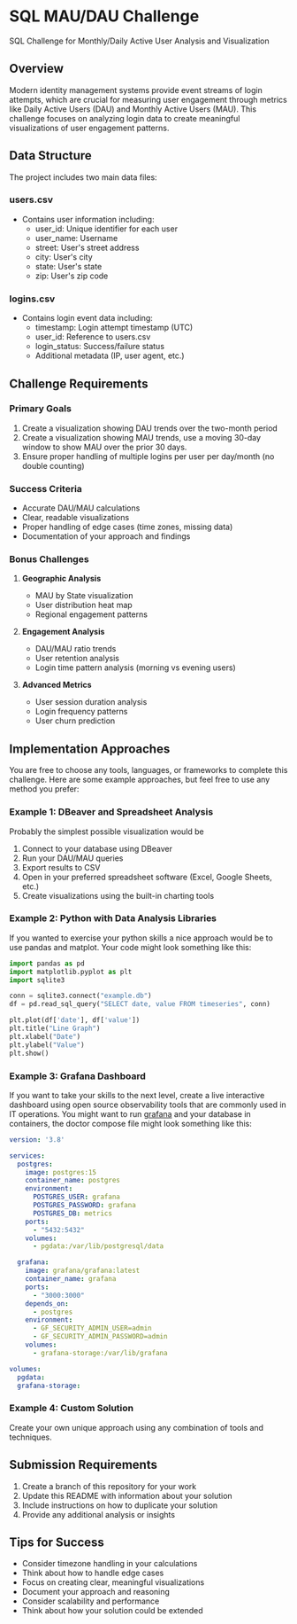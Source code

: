 # SQL MAU/DAU Challenge

SQL Challenge for Monthly/Daily Active User Analysis and Visualization

## Overview
Modern identity management systems provide event streams of login attempts, which are crucial for measuring user engagement through metrics like Daily Active Users (DAU) and Monthly Active Users (MAU). This challenge focuses on analyzing login data to create meaningful visualizations of user engagement patterns.

## Data Structure
The project includes two main data files:

### users.csv
- Contains user information including:
  - user_id: Unique identifier for each user
  - user_name: Username
  - street: User's street address
  - city: User's city
  - state: User's state
  - zip: User's zip code

### logins.csv
- Contains login event data including:
  - timestamp: Login attempt timestamp (UTC)
  - user_id: Reference to users.csv
  - login_status: Success/failure status
  - Additional metadata (IP, user agent, etc.)

## Challenge Requirements

### Primary Goals
1. Create a visualization showing DAU trends over the two-month period
2. Create a visualization showing MAU trends, use a moving 30-day window to show MAU over the prior 30 days.
3. Ensure proper handling of multiple logins per user per day/month (no double counting)

### Success Criteria
- Accurate DAU/MAU calculations
- Clear, readable visualizations
- Proper handling of edge cases (time zones, missing data)
- Documentation of your approach and findings

### Bonus Challenges
1. **Geographic Analysis**
   - MAU by State visualization
   - User distribution heat map
   - Regional engagement patterns

2. **Engagement Analysis**
   - DAU/MAU ratio trends
   - User retention analysis
   - Login time pattern analysis (morning vs evening users)

3. **Advanced Metrics**
   - User session duration analysis
   - Login frequency patterns
   - User churn prediction

## Implementation Approaches
You are free to choose any tools, languages, or frameworks to complete this challenge. Here are some example approaches, but feel free to use any method you prefer:

### Example 1: DBeaver and Spreadsheet Analysis
Probably the simplest possible visualization would be
1. Connect to your database using DBeaver
2. Run your DAU/MAU queries
3. Export results to CSV
4. Open in your preferred spreadsheet software (Excel, Google Sheets, etc.)
5. Create visualizations using the built-in charting tools

### Example 2: Python with Data Analysis Libraries
If you wanted to exercise your python skills a nice approach would be to use pandas and matplot. Your code might look something like this:
```python
import pandas as pd
import matplotlib.pyplot as plt
import sqlite3

conn = sqlite3.connect("example.db")
df = pd.read_sql_query("SELECT date, value FROM timeseries", conn)

plt.plot(df['date'], df['value'])
plt.title("Line Graph")
plt.xlabel("Date")
plt.ylabel("Value")
plt.show()
```

### Example 3: Grafana Dashboard
If you want to take your skills to the next level, create a live interactive dashboard using open source observability tools that are commonly used in IT operations. You might want to run [grafana](https://grafana.com) and your database in containers, the doctor compose file might look something like this:
```yaml
version: '3.8'

services:
  postgres:
    image: postgres:15
    container_name: postgres
    environment:
      POSTGRES_USER: grafana
      POSTGRES_PASSWORD: grafana
      POSTGRES_DB: metrics
    ports:
      - "5432:5432"
    volumes:
      - pgdata:/var/lib/postgresql/data

  grafana:
    image: grafana/grafana:latest
    container_name: grafana
    ports:
      - "3000:3000"
    depends_on:
      - postgres
    environment:
      - GF_SECURITY_ADMIN_USER=admin
      - GF_SECURITY_ADMIN_PASSWORD=admin
    volumes:
      - grafana-storage:/var/lib/grafana

volumes:
  pgdata:
  grafana-storage:
```

### Example 4: Custom Solution
Create your own unique approach using any combination of tools and techniques.

## Submission Requirements
1. Create a branch of this repository for your work
1. Update this README with information about your solution
1. Include instructions on how to duplicate your solution
4. Provide any additional analysis or insights

## Tips for Success
- Consider timezone handling in your calculations
- Think about how to handle edge cases
- Focus on creating clear, meaningful visualizations
- Document your approach and reasoning
- Consider scalability and performance
- Think about how your solution could be extended
